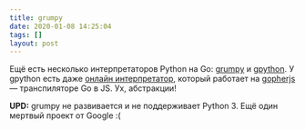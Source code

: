 ```yaml
---
title: grumpy
date: 2020-01-08 14:25:04
tags: []
layout: post
---
```


Ещё есть несколько интерпретаторов Python на Go: [grumpy](https://github.com/google/grumpy)  и [gpython](https://github.com/go-python/gpython/). У gpython есть даже [онлайн интерпретатор](https://gpython.org/), который работает на [gopherjs](https://github.com/gopherjs/gopherjs) — транспиляторе Go в JS. Ух, абстракции!

**UPD:** grumpy не развивается и не поддерживает Python 3. Ещё один мертвый проект от Google :(
